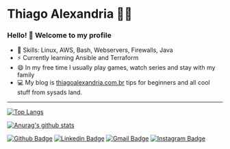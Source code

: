 # Thiago Alexandria :man_technologist:

### Hello! 👋 Welcome to my profile

 - 📌 Skills: Linux, AWS, Bash, Webservers, Firewalls, Java 
 - ⚡ Currently learning Ansible and Terraform
 - 😄 In my free time I usually play games, watch series and stay with my family
 - 💻 My blog is [thiagoalexandria.com.br](thiagoalexandria.com.br) tips for beginners and all cool stuff from sysads land.
 
 ----
[![Top Langs](https://github-readme-stats.vercel.app/api/top-langs/?username=thiagoalexandria)](https://github.com/thiagoalexandria)

[![Anurag's github stats](https://github-readme-stats.vercel.app/api?username=thiagoalexandria&show_icons=true&theme=vue-dark)](https://github.com/thiagoalexandria)


[![Github Badge](https://img.shields.io/badge/-thiagoalexandria-000?style=flat-square&logo=Github&logoColor=white&link=https://github.com/thiagoalexandria)](https://github.com/thiagoalexandria)
[![Linkedin Badge](https://img.shields.io/badge/-Linkedin-blue?style=flat-square&logo=Linkedin&logoColor=white&link=https://www.linkedin.com/in/thiago-alexandria/)](https://www.linkedin.com/in/thiago-alexandria/)
[![Gmail Badge](https://img.shields.io/badge/-gmail-c14438?style=flat-square&logo=Gmail&logoColor=white&link=mailto:alexandriathiago@gmail.com)](mailto:alexandriathiago@gmail.com)
[![Instagram Badge](https://img.shields.io/badge/-@thiagoalexandria-F77737?style=flat-square&labelColor=F77737&logo=instagram&logoColor=white&link=https://www.instagram.com/thiagoalexandria/)](https://www.instagram.com/thiagoalexandria/)
